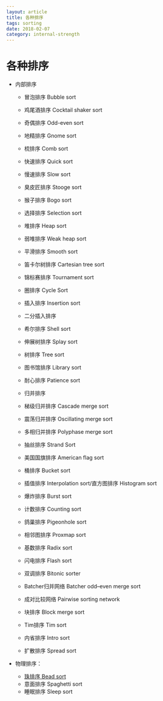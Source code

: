 ```yaml
---
layout: article
title: 各种排序
tags: sorting
date: 2018-02-07
category: internal-strength
---
```

# 各种排序

 * 内部排序
   * 冒泡排序 Bubble sort
   * 鸡尾酒排序 Cocktail shaker sort
   * 奇偶排序 Odd-even sort
   * 地精排序 Gnome sort
   * 梳排序 Comb sort
   * 快速排序 Quick sort
   * 慢速排序 Slow sort
   * 臭皮匠排序 Stooge sort
   * 猴子排序 Bogo sort
  
   * 选择排序 Selection sort
   * 堆排序 Heap sort
   * 弱堆排序 Weak heap sort
   * 平滑排序 Smooth sort
   * 笛卡尔树排序 Cartesian tree sort
   * 锦标赛排序 Tournament sort
   * 圈排序 Cycle Sort
  
   * 插入排序 Insertion sort
    * 二分插入排序 
   * 希尔排序 Shell sort
   * 伸展树排序 Splay sort
   * 树排序 Tree sort
   * 图书馆排序 Library sort
   * 耐心排序 Patience sort
  
   * 归并排序
   * 梯级归并排序 Cascade merge sort
   * 震荡归并排序 Oscillating merge sort
   * 多相归并排序 Polyphase merge sort
   * 抽丝排序 Strand Sort
  
   * 美国国旗排序 American flag sort 
   * 桶排序 Bucket sort 
    * 插值排序 Interpolation sort/直方图排序 Histogram sort
   * 爆炸排序 Burst sort 
   * 计数排序 Counting sort 
   * 鸽巢排序 Pigeonhole sort 
   * 相邻图排序 Proxmap sort 
   * 基数排序 Radix sort 
   * 闪电排序 Flash sort
  
   * 双调排序 Bitonic sorter
   * Batcher归并网络 Batcher odd–even merge sort 
   * 成对比较网络 Pairwise sorting network
  
   * 块排序 Block merge sort 
   * Tim排序 Tim sort 
   * 内省排序 Intro sort 
   * 扩散排序 Spread sort
  
 * 物理排序：
   * [珠排序 Bead sort](http://www.cs.auckland.ac.nz/~jaru003/research/publications/journals/beadsort.pdf)
   * 意面排序 Spaghetti sort
   * 睡眠排序 Sleep sort